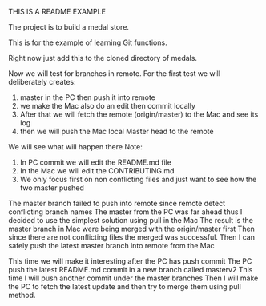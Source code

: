 THIS IS A README EXAMPLE

The project is to build a medal store.

This is for the example of learning Git functions.

Right now just add this to the cloned directory of medals.

Now we will test for branches in remote. For the first test we will deliberately creates:
1. master in the PC then push it into remote
2. we make the Mac also do an edit then commit locally
3. After that we will fetch the remote (origin/master) to the Mac and see its log
4. then we will push the Mac local Master head to the remote

We will see what will happen there
Note:
1. In PC commit we will edit the README.md file
2. In the Mac we will edit the CONTRIBUTING.md
3. We only focus first on non conflicting files and just want to see how the two master pushed

The master branch failed to push into remote since remote detect conflicting branch names
The master from the PC was far ahead thus I decided to use the simplest solution using pull in the Mac
The result is the master branch in Mac were being merged with the origin/master first
Then since there are not conflicting files the merged was successful.
Then I can safely push the latest master branch into remote from the Mac

This time we will make it interesting after the PC has push commit
The PC push the latest README.md commit in a new branch called masterv2
This time I will push another commit under the master branches
Then I will make the PC to fetch the latest update
and then try to merge them using pull method.
